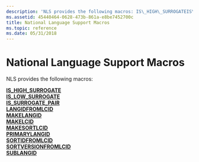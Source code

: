```yaml
---
description: 'NLS provides the following macros: IS\_HIGH\_SURROGATEIS\_LOW\_SURROGATEIS\_SURROGATE\_PAIRLANGIDFROMLCIDMAKELANGIDMAKELCIDMAKESORTLCIDPRIMARYLANGIDSORTIDFROMLCIDSORTVERSIONFROMLCIDSUBLANGID'
ms.assetid: 45440464-0628-473b-861a-e8be7452700c
title: National Language Support Macros
ms.topic: reference
ms.date: 05/31/2018
---
```


# National Language Support Macros

NLS provides the following macros:

<dl>

[**IS\_HIGH\_SURROGATE**](/windows/desktop/api/Winnls/nf-winnls-is_high_surrogate)  
[**IS\_LOW\_SURROGATE**](/windows/desktop/api/Winnls/nf-winnls-is_low_surrogate)  
[**IS\_SURROGATE\_PAIR**](/windows/desktop/api/Winnls/nf-winnls-is_surrogate_pair)  
[**LANGIDFROMLCID**](/windows/desktop/api/Winnt/nf-winnt-langidfromlcid)  
[**MAKELANGID**](/windows/desktop/api/Winnt/nf-winnt-makelangid)  
[**MAKELCID**](/windows/desktop/api/Winnt/nf-winnt-makelcid)  
[**MAKESORTLCID**](/windows/desktop/api/Winnt/nf-winnt-makesortlcid)  
[**PRIMARYLANGID**](/windows/desktop/api/Winnt/nf-winnt-primarylangid)  
[**SORTIDFROMLCID**](/windows/desktop/api/Winnt/nf-winnt-sortidfromlcid)  
[**SORTVERSIONFROMLCID**](/windows/desktop/api/Winnt/nf-winnt-sortversionfromlcid)  
[**SUBLANGID**](/windows/desktop/api/Winnt/nf-winnt-sublangid)  
</dl>

 

 



